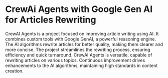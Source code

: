 # CrewAi Agents with Google Gen AI for Articles Rewriting
CrewAI Agents is a project focused on improving article writing using AI. It combines custom tools with Google GenAI, a powerful reasoning engine. The AI algorithms rewrite articles for better quality, making them clearer and more concise. The project streamlines the rewriting process, ensuring efficiency and quick turnaround. CrewAI Agents is versatile, capable of rewriting articles on various topics. Continuous improvement drives enhancements to the AI algorithms, maintaining high standards in content creation.





